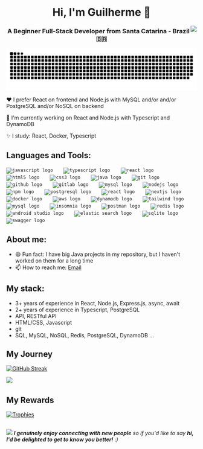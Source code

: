 
<h1 align="center">Hi, I'm Guilherme 👋 </h1>
<img align="right" src="https://visitor-badge.laobi.icu/badge?page_id=gui-sc.gui-sc&left_color=royalblue&right_color=black"  />
<h3 align="center">A Beginner Full-Stack Developer from Santa Catarina - Brazil 🇧🇷 </h3>

![Snake animation](https://raw.githubusercontent.com/gui-sc/gui-sc/output/github-contribution-grid-snake-dark.svg)

❤️ I prefer React on frontend and Node.js with MySQL and/or and/or PostgreSQL and/or NoSQL on backend

🤔 I'm currently working on React and Node.js with Typescript and DynamoDB

✨ I study: React, Docker, Typescript

## Languages and Tools:
<div align="left">
 <code><img src="https://cdn.jsdelivr.net/gh/devicons/devicon/icons/javascript/javascript-original.svg" height="30" alt="javascript logo"  /></code>
  <img width="20" />
  <code><img src="https://cdn.jsdelivr.net/gh/devicons/devicon/icons/typescript/typescript-original.svg" height="30" alt="typescript logo"  /></code>
  <img width="20" />
  <code><img src="https://cdn.jsdelivr.net/gh/devicons/devicon/icons/docker/docker-original.svg" height="30" alt="react logo"  /></code>
  <img width="20" />
  <code><img src="https://cdn.jsdelivr.net/gh/devicons/devicon/icons/html5/html5-original.svg" height="30" alt="html5 logo"  /></code>
  <img width="20" />
  <code><img src="https://cdn.jsdelivr.net/gh/devicons/devicon/icons/css3/css3-original.svg" height="30" alt="css3 logo"  /></code>
  <img width="20" />
  <code><img src="https://cdn.jsdelivr.net/gh/devicons/devicon/icons/java/java-original.svg" height="30" alt="java logo"  /></code>
  <img width="20" />
  <code><img src="https://cdn.jsdelivr.net/gh/devicons/devicon/icons/git/git-original.svg" height="30" alt="git logo"  /></code>
  <img width="20" />
  <code><img src="https://skillicons.dev/icons?i=github" height="30" alt="github logo"  /></code>
  <img width="20" />
  <code><img src="https://cdn.jsdelivr.net/gh/devicons/devicon/icons/gitlab/gitlab-original.svg" height="30" alt="gitlab logo"  /></code>
  <img width="20" />
  <code><img src="https://skillicons.dev/icons?i=mysql" height="30" alt="mysql logo"  /></code>
  <img width="20" />
  <code><img src="https://cdn.jsdelivr.net/gh/devicons/devicon/icons/nodejs/nodejs-original.svg" height="30" alt="nodejs logo"  /></code>
  <img width="20" />
  <code><img src="https://cdn.jsdelivr.net/gh/devicons/devicon/icons/npm/npm-original-wordmark.svg" height="30" alt="npm logo"  /></code>
  <img width="20" />
  <code><img src="https://cdn.jsdelivr.net/gh/devicons/devicon/icons/postgresql/postgresql-original.svg" height="30" alt="postgresql logo"  /></code>
  <img width="20" />
  <code><img src="https://cdn.jsdelivr.net/gh/devicons/devicon/icons/react/react-original.svg" height="30" alt="react logo"  /></code>
  <img width="20" />
  <code><img src="https://cdn.jsdelivr.net/gh/devicons/devicon/icons/nextjs/nextjs-original.svg" height="30" alt="nextjs logo"  /></code>
  <img width="20" />
  <code><img src="https://cdn.jsdelivr.net/gh/devicons/devicon/icons/docker/docker-original.svg" height="30" alt="docker logo"  /></code>
  <img width="20" />
  <code><img src="https://cdn.jsdelivr.net/gh/devicons/devicon/icons/amazonwebservices/amazonwebservices-original-wordmark.svg" height="30" alt="aws logo"  /></code>
  <img width="20" />
  <code><img src="https://cdn.jsdelivr.net/gh/devicons/devicon/icons/dynamodb/dynamodb-original.svg" height="30" alt="dynamodb logo"  /></code>
  <img width="20" />
  <code><img src="https://cdn.jsdelivr.net/gh/devicons/devicon/icons/tailwindcss/tailwindcss-original.svg" height="30" alt="tailwind logo"  /></code>
  <img width="20" />
  <code><img src="https://cdn.jsdelivr.net/gh/devicons/devicon/icons/mysql/mysql-original.svg" height="30" alt="mysql logo" /></code>
  <img width="20" />
  <code><img src="https://cdn.jsdelivr.net/gh/devicons/devicon/icons/insomnia/insomnia-original.svg" height="30" alt="insomnia logo" /></code>
  <img width="20" />
  <code><img src="https://cdn.jsdelivr.net/gh/devicons/devicon/icons/postman/postman-original.svg" height="30" alt="postman logo"  /></code>
  <img width="20" />
  <code><img src="https://cdn.jsdelivr.net/gh/devicons/devicon/icons/redis/redis-original.svg" height="30" alt="redis logo"  /></code>
  <img width="20" />
  <code><img src="https://cdn.jsdelivr.net/gh/devicons/devicon/icons/androidstudio/androidstudio-original.svg" height="30" alt="android studio logo"  /></code>
  <img width="20" />
  <code><img src="https://cdn.jsdelivr.net/gh/devicons/devicon/icons/elasticsearch/elasticsearch-original.svg" height="30" alt="elastic search logo"  /></code>
  <img width="20" />
  <code><img src="https://cdn.jsdelivr.net/gh/devicons/devicon/icons/sqlite/sqlite-original.svg" height="30" alt="sqlite logo"  /></code>
  <img width="20" />
  <code><img src="https://cdn.jsdelivr.net/gh/devicons/devicon/icons/swagger/swagger-original.svg" height="30" alt="swagger logo"  /></code>
</div>

## About me:
- 😄 Fun fact: I have big Java projects in my repository, but I haven't worked on them for a long time
- 📫 How to reach me: [Email](gui.silveiracoelho@gmail.com)

## My stack:
- 3+ years of experience in React, Node.js, Express.js, async, await
- 2+ years of experience in Typescript, PostgreSQL
- API, RESTful API
- HTML/CSS, Javascript
- git
- SQL, MySQL, NoSQL, Redis, PostgreSQL, DynamoDB ...

## My Journey
<div>
  
  [![GitHub Streak](https://github-readme-streak-stats.herokuapp.com?user=gui-sc&theme=dracula&hide_border=true&exclude_days=Sun%2CSat)](https://git.io/streak-stats)
  
  <img width="400px" src="https://github-readme-stats.anuraghazra1.vercel.app/api/top-langs/?username=gui-sc&layout=compact&theme=dracula" />
</div>

## My Rewards
[![Trophies](https://github-profile-trophy.vercel.app/?username=gui-sc&theme=dracula&title=Experience,Commits,Repositories&margin-w=15&no-frame=true&no-bg=true)](https://github.com/ryo-ma/github-profile-trophy)

##
<img src="https://media.giphy.com/media/LnQjpWaON8nhr21vNW/giphy.gif" width="60"> <em><b>I genuinely enjoy connecting with new people</b> so if you'd like to say <b>hi, I'd be delighted to get to know you better!</b> :)</em>
